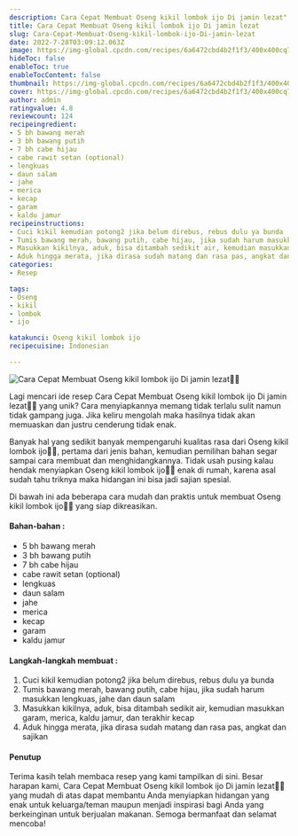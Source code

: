 ```yaml
---
description: Cara Cepat Membuat Oseng kikil lombok ijo Di jamin lezat"
title: Cara Cepat Membuat Oseng kikil lombok ijo Di jamin lezat
slug: Cara-Cepat-Membuat-Oseng-kikil-lombok-ijo-Di-jamin-lezat
date: 2022-7-28T03:09:12.063Z
image: https://img-global.cpcdn.com/recipes/6a6472cbd4b2f1f3/400x400cq70/photo.jpg
hideToc: false
enableToc: true
enableTocContent: false
thumbnail: https://img-global.cpcdn.com/recipes/6a6472cbd4b2f1f3/400x400cq70/photo.jpg
cover: https://img-global.cpcdn.com/recipes/6a6472cbd4b2f1f3/400x400cq70/photo.jpg
author: admin
ratingvalue: 4.8
reviewcount: 124
recipeingredient:
- 5 bh bawang merah
- 3 bh bawang putih
- 7 bh cabe hijau
- cabe rawit setan (optional)
- lengkuas
- daun salam
- jahe
- merica
- kecap
- garam
- kaldu jamur
recipeinstructions:
- Cuci kikil kemudian potong2 jika belum direbus, rebus dulu ya bunda
- Tumis bawang merah, bawang putih, cabe hijau, jika sudah harum masukkan lengkuas, jahe dan daun salam
- Masukkan kikilnya, aduk, bisa ditambah sedikit air, kemudian masukkan garam, merica, kaldu jamur, dan terakhir kecap
- Aduk hingga merata, jika dirasa sudah matang dan rasa pas, angkat dan sajikan
categories:
- Resep

tags:
- Oseng
- kikil
- lombok
- ijo

katakunci: Oseng kikil lombok ijo
recipecuisine: Indonesian

---
```


![Cara Cepat Membuat Oseng kikil lombok ijo Di jamin lezat👩‍🍳](https://img-global.cpcdn.com/recipes/6a6472cbd4b2f1f3/400x400cq70/photo.jpg)

Lagi mencari ide resep Cara Cepat Membuat Oseng kikil lombok ijo Di jamin lezat👩‍🍳 yang unik? Cara menyiapkannya memang tidak terlalu sulit namun tidak gampang juga. Jika keliru mengolah maka hasilnya tidak akan memuaskan dan justru cenderung tidak enak.

Banyak hal yang sedikit banyak mempengaruhi kualitas rasa dari Oseng kikil lombok ijo👩‍🍳, pertama dari jenis bahan, kemudian pemilihan bahan segar sampai cara membuat dan menghidangkannya. Tidak usah pusing kalau hendak menyiapkan Oseng kikil lombok ijo👩‍🍳 enak di rumah, karena asal sudah tahu triknya maka hidangan ini bisa jadi sajian spesial.

Di bawah ini ada beberapa cara mudah dan praktis untuk membuat Oseng kikil lombok ijo👩‍🍳 yang siap dikreasikan.

<!--inarticleads1-->

#### Bahan-bahan :

- 5 bh bawang merah
- 3 bh bawang putih
- 7 bh cabe hijau
- cabe rawit setan (optional)
- lengkuas
- daun salam
- jahe
- merica
- kecap
- garam
- kaldu jamur

<!--inarticleads2-->

#### Langkah-langkah membuat :

1. Cuci kikil kemudian potong2 jika belum direbus, rebus dulu ya bunda
1. Tumis bawang merah, bawang putih, cabe hijau, jika sudah harum masukkan lengkuas, jahe dan daun salam
1. Masukkan kikilnya, aduk, bisa ditambah sedikit air, kemudian masukkan garam, merica, kaldu jamur, dan terakhir kecap
1. Aduk hingga merata, jika dirasa sudah matang dan rasa pas, angkat dan sajikan

#### Penutup

Terima kasih telah membaca resep yang kami tampilkan di sini. Besar harapan kami, Cara Cepat Membuat Oseng kikil lombok ijo Di jamin lezat👩‍🍳 yang mudah di atas dapat membantu Anda menyiapkan hidangan yang enak untuk keluarga/teman maupun menjadi inspirasi bagi Anda yang berkeinginan untuk berjualan makanan. Semoga bermanfaat dan selamat mencoba!